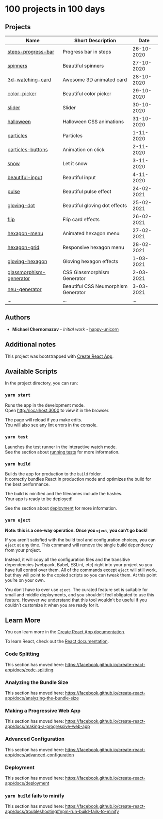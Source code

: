 # 100 projects in 100 days

## Projects

| Name                                                                                                                 | Short Description                                          | Date       |
| -------------------------------------------------------------------------------------------------------------------- | ---------------------------------------------------------- | ---------- |
| [steps-progress-bar](https://github.com/happy-unicorn/100days100projects/tree/main/src/steps-progress-bar)           | Progress bar in steps                                      | 26-10-2020 |
| [spinners](https://github.com/happy-unicorn/100days100projects/tree/main/src/spinners)                               | Beautiful spinners                                         | 27-10-2020 |
| [3d-watching-card](https://github.com/happy-unicorn/100days100projects/tree/main/src/3d-watching-card)               | Awesome 3D animated card                                   | 28-10-2020 |
| [color-picker](https://github.com/happy-unicorn/100days100projects/tree/main/src/color-picker)                       | Beautiful color picker                                     | 29-10-2020 |
| [slider](https://github.com/happy-unicorn/100days100projects/tree/main/src/slider)                                   | Slider                                                     | 30-10-2020 |
| [halloween](https://github.com/happy-unicorn/100days100projects/tree/main/src/halloween)                             | Halloween CSS animations                                   | 31-10-2020 |
| [particles](https://github.com/happy-unicorn/100days100projects/tree/main/src/particles)                             | Particles                                                  | 1-11-2020  |
| [particles-buttons](https://github.com/happy-unicorn/100days100projects/tree/main/src/particles-buttons)             | Animation on click                                         | 2-11-2020  |
| [snow](https://github.com/happy-unicorn/100days100projects/tree/main/src/snow)                                       | Let it snow                                                | 3-11-2020  |
| [beautiful-input](https://github.com/happy-unicorn/100days100projects/tree/main/src/beautiful-input)                 | Beautiful input                                            | 4-11-2020  |
| [pulse](https://github.com/happy-unicorn/100days100projects/tree/main/src/pulse)                                     | Beautiful pulse effect                                     | 24-02-2021 |
| [gloving-dot](https://github.com/happy-unicorn/100days100projects/tree/main/src/gloving-dot)                         | Beautiful gloving dot effects                              | 25-02-2021 |
| [flip](https://github.com/happy-unicorn/100days100projects/tree/main/src/flip)                                       | Flip card effects                                          | 26-02-2021 |
| [hexagon-menu](https://github.com/happy-unicorn/100days100projects/tree/main/src/hexagon-menu)                       | Animated hexagon menu                                      | 27-02-2021 |
| [hexagon-grid](https://github.com/happy-unicorn/100days100projects/tree/main/src/hexagon-grid)                       | Responsive hexagon menu                                    | 28-02-2021 |
| [gloving-hexagon](https://github.com/happy-unicorn/100days100projects/tree/main/src/gloving-hexagon)                 | Gloving hexagon effects                                    | 1-03-2021  |
| [glassmorphism-generator](https://github.com/happy-unicorn/100days100projects/tree/main/src/glassmorphism-generator) | CSS Glassmorphism Generator                                | 2-03-2021  |
| [neu-generator](https://github.com/happy-unicorn/100days100projects/tree/main/src/neu-generator)                     | Beautiful CSS Neumorphism Generator                        | 3-03-2021  |
| ...                                                                                                                  | ...                                                        | ...        |

## Authors

* **Michael Chernomazov** - *Initial work* - [happy-unicorn](https://github.com/happy-unicorn)

## Additional notes

This project was bootstrapped with [Create React App](https://github.com/facebook/create-react-app).

## Available Scripts

In the project directory, you can run:

### `yarn start`

Runs the app in the development mode.<br />
Open [http://localhost:3000](http://localhost:3000) to view it in the browser.

The page will reload if you make edits.<br />
You will also see any lint errors in the console.

### `yarn test`

Launches the test runner in the interactive watch mode.<br />
See the section about [running tests](https://facebook.github.io/create-react-app/docs/running-tests) for more information.

### `yarn build`

Builds the app for production to the `build` folder.<br />
It correctly bundles React in production mode and optimizes the build for the best performance.

The build is minified and the filenames include the hashes.<br />
Your app is ready to be deployed!

See the section about [deployment](https://facebook.github.io/create-react-app/docs/deployment) for more information.

### `yarn eject`

**Note: this is a one-way operation. Once you `eject`, you can’t go back!**

If you aren’t satisfied with the build tool and configuration choices, you can `eject` at any time. This command will remove the single build dependency from your project.

Instead, it will copy all the configuration files and the transitive dependencies (webpack, Babel, ESLint, etc) right into your project so you have full control over them. All of the commands except `eject` will still work, but they will point to the copied scripts so you can tweak them. At this point you’re on your own.

You don’t have to ever use `eject`. The curated feature set is suitable for small and middle deployments, and you shouldn’t feel obligated to use this feature. However we understand that this tool wouldn’t be useful if you couldn’t customize it when you are ready for it.

## Learn More

You can learn more in the [Create React App documentation](https://facebook.github.io/create-react-app/docs/getting-started).

To learn React, check out the [React documentation](https://reactjs.org/).

### Code Splitting

This section has moved here: https://facebook.github.io/create-react-app/docs/code-splitting

### Analyzing the Bundle Size

This section has moved here: https://facebook.github.io/create-react-app/docs/analyzing-the-bundle-size

### Making a Progressive Web App

This section has moved here: https://facebook.github.io/create-react-app/docs/making-a-progressive-web-app

### Advanced Configuration

This section has moved here: https://facebook.github.io/create-react-app/docs/advanced-configuration

### Deployment

This section has moved here: https://facebook.github.io/create-react-app/docs/deployment

### `yarn build` fails to minify

This section has moved here: https://facebook.github.io/create-react-app/docs/troubleshooting#npm-run-build-fails-to-minify
